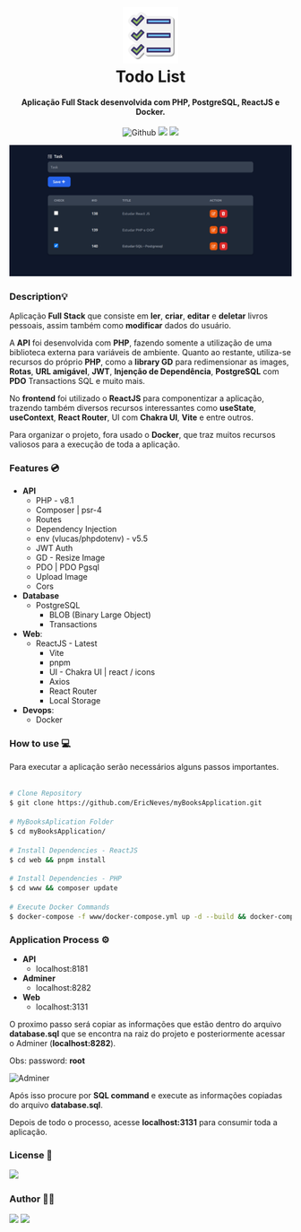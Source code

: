 <h1 align="center">
  <br />
  <img src=".github/favicon.png">
  <br />
  Todo List
  <br />
</h1>

<h4 align="center">
  Aplicação Full Stack desenvolvida com PHP, PostgreSQL, ReactJS e Docker.
</h4> 

<p align="center">
  <img src="https://img.shields.io/github/last-commit/EricNeves/myBooksApplication?style=flat-square&logo=github" alt="Github">
  <img src="https://img.shields.io/github/languages/top/EricNeves/myBooksApplication?style=flat-square&logo=npm">
  <img src="https://img.shields.io/github/license/EricNeves/myBooksApplication?style=flat-square&logo=github&color=red">
</p>

![screenshot](.github/screenshot.png)

### Description💡
Aplicação <b>Full Stack</b> que consiste em <b>ler</b>, <b>criar</b>, <b>editar</b> e <b>deletar</b> livros pessoais, assim também como <b>modificar</b> dados do usuário.

A <b>API</b> foi desenvolvida com <b>PHP</b>, fazendo somente a utilização de uma biblioteca externa para variáveis de ambiente. Quanto ao restante, utiliza-se recursos do próprio <b>PHP</b>, como a <b>library GD</b> para redimensionar as images, <b>Rotas</b>, <b>URL amigável</b>, <b>JWT</b>, <b>Injenção de Dependência</b>, <b>PostgreSQL</b> com <b>PDO</b> Transactions SQL e muito mais.

No <b>frontend</b> foi utilizado o <b>ReactJS</b> para componentizar a aplicação, trazendo também diversos recursos interessantes como <b>useState</b>, <b>useContext</b>, <b>React Router</b>, UI com <b>Chakra UI</b>, <b>Vite</b> e entre outros.

Para organizar o projeto, fora usado o <b>Docker</b>, que traz muitos recursos valiosos para a execução de toda a aplicação.

### Features 💿

* <b>API</b>
  - PHP - v8.1
   - Composer | psr-4
   - Routes
   - Dependency Injection
   - env (vlucas/phpdotenv) - v5.5
   - JWT Auth
   - GD - Resize Image
   - PDO | PDO Pgsql 
   - Upload Image
   - Cors
* <b>Database</b>
  - PostgreSQL
     - BLOB (Binary Large Object)
     - Transactions
* <b>Web</b>:
    - ReactJS - Latest
      - Vite
      - pnpm
      - UI - Chakra UI | react / icons
      - Axios
      - React Router
      - Local Storage
* <b>Devops</b>:
  - Docker

### How to use 💻

Para executar a aplicação serão necessários alguns passos importantes.


```sh

# Clone Repository
$ git clone https://github.com/EricNeves/myBooksApplication.git

# MyBooksAplication Folder
$ cd myBooksApplication/

# Install Dependencies - ReactJS
$ cd web && pnpm install

# Install Dependencies - PHP
$ cd www && composer update

# Execute Docker Commands
$ docker-compose -f www/docker-compose.yml up -d --build && docker-compose -f web/docker-compose.yml up -d --build

```

### Application Process ⚙️

* <b>API</b>
  - localhost:8181
* <b>Adminer</b>
  - localhost:8282
* <b>Web</b>
  - localhost:3131

O proximo passo será copiar as informações que estão dentro do arquivo <b>database.sql</b> que se encontra na raiz do projeto e posteriormente acessar o Adminer (<b>localhost:8282</b>). 

Obs: password: <b>root</b>

![Adminer](github/adminer.png)

Após isso procure por <b>SQL command</b> e execute as informações copiadas do arquivo <b>database.sql</b>.

Depois de todo o processo, acesse <b>localhost:3131</b> para consumir toda a aplicação.

### License 📃

<img src="https://img.shields.io/github/license/EricNeves/myBooksApplication?style=flat-square&logo=github&color=red">

### Author 🧑‍💻
<a href="https://www.instagram.com/ericneves_dev/"><img src="https://img.shields.io/badge/Instagram-E4405F?style=for-the-badge&logo=instagram&logoColor=white"></a> <a href="https://linkedin.com/in/ericnevesrr"> <img src="https://img.shields.io/badge/LinkedIn-0077B5?style=for-the-badge&logo=linkedin&logoColor=white"></a>

